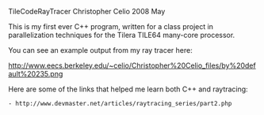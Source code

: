TileCodeRayTracer
Christopher Celio
2008 May

This is my first ever C++ program, written for a class project in
parallelization techniques for the Tilera TILE64 many-core processor. 

You can see an example output from my ray tracer here:

http://www.eecs.berkeley.edu/~celio/Christopher%20Celio_files/by%20default%20235.png


Here are some of the links that helped me learn both C++ and raytracing:

    - http://www.devmaster.net/articles/raytracing_series/part2.php


